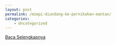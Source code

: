 ```yaml
---
layout: post
permalink: /mimpi-diundang-ke-pernikahan-mantan/
categories:
    - Uncategorized
---
```


[Baca Selengkapnya](/01)